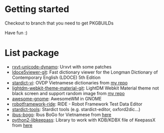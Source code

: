 Getting started
=======

Checkout to branch that you need to get PKGBUILDs

Have fun :)

List package
=======

- [rxvt-unicode-dynamo](../../tree/rxvt-unicode-dynamo): Urxvt with some patches
- [ldoce5viewer-git](../../tree/ldoce5viewer-git): Fast dictionary viewer for the Longman Dictionary of Contemporary English (LDOCE) 5th Edition
- [stardict-vi](../../tree/stardict-vi): OVDP Vietnamese dictionaries from [my repo](../../../stardict-vi)
- [lightdm-webkit-theme-material-git](../../tree/lightdm-webkit-theme-material-git): LightDM Webkit Material theme not black screen and support random image from [my repo](../../../lightdm-webkit-material)
- [awesome-gnome](../../tree/awesome-gnome): AwesomeWM in GNOME
- [robotframework-ride](../../tree/robotframework-ride): RIDE - Robot Framework Test Data Editor
- [stardict-tools](../../tree/stardict-tools): Stardict tools (e.g. stardict-editor, oxford2dic...)
- [ibus-bogo](../../tree/ibus-bogo): Ibus BoGo for Vietnamese from [here](https://github.com/BoGoEngine/ibus-bogo-python)
- [python2-libkeepass](../../tree/python2-libkeepass): Library to work with KDB/KDBX file of KeepassX from [here](http://github.com/crass/libkeepass)

